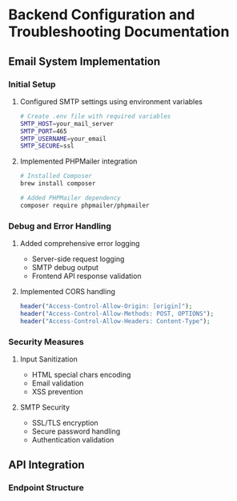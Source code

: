 # Backend Configuration and Troubleshooting Documentation

## Email System Implementation

### Initial Setup
1. Configured SMTP settings using environment variables
   ```bash
   # Create .env file with required variables
   SMTP_HOST=your_mail_server
   SMTP_PORT=465
   SMTP_USERNAME=your_email
   SMTP_SECURE=ssl
   ```

2. Implemented PHPMailer integration
   ```bash
   # Installed Composer
   brew install composer
   
   # Added PHPMailer dependency
   composer require phpmailer/phpmailer
   ```

### Debug and Error Handling
1. Added comprehensive error logging
   - Server-side request logging
   - SMTP debug output
   - Frontend API response validation

2. Implemented CORS handling
   ```php
   header("Access-Control-Allow-Origin: [origin]");
   header("Access-Control-Allow-Methods: POST, OPTIONS");
   header("Access-Control-Allow-Headers: Content-Type");
   ```

### Security Measures
1. Input Sanitization
   - HTML special chars encoding
   - Email validation
   - XSS prevention

2. SMTP Security
   - SSL/TLS encryption
   - Secure password handling
   - Authentication validation

## API Integration

### Endpoint Structure
